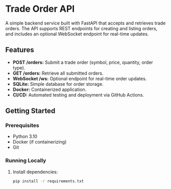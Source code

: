# Trade Order API

A simple backend service built with FastAPI that accepts and retrieves trade orders. The API supports REST endpoints for creating and listing orders, and includes an optional WebSocket endpoint for real-time updates.

## Features

- **POST /orders:** Submit a trade order (symbol, price, quantity, order type).
- **GET /orders:** Retrieve all submitted orders.
- **WebSocket /ws:** Optional endpoint for real-time order updates.
- **SQLite:** Simple database for order storage.
- **Docker:** Containerized application.
- **CI/CD:** Automated testing and deployment via GitHub Actions.

## Getting Started

### Prerequisites

- Python 3.10
- Docker (if containerizing)
- Git

### Running Locally

1. Install dependencies:
   ```bash
   pip install -r requirements.txt
